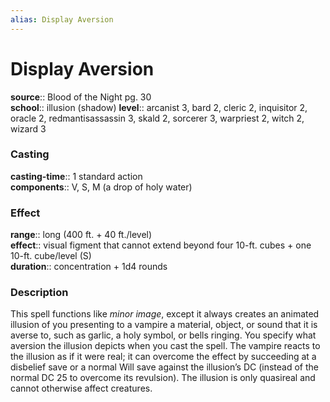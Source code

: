 ```yaml
---
alias: Display Aversion
---
```


# Display Aversion 

**source**:: Blood of the Night pg. 30  
**school**:: illusion (shadow)
**level**:: arcanist 3, bard 2, cleric 2, inquisitor 2, oracle 2, redmantisassassin 3, skald 2, sorcerer 3, warpriest 2, witch 2, wizard 3

### Casting 

**casting-time**:: 1 standard action  
**components**:: V, S, M (a drop of holy water)

### Effect 

**range**:: long (400 ft. + 40 ft./level)  
**effect**:: visual figment that cannot extend beyond four 10-ft. cubes + one 10-ft. cube/level (S)  
**duration**:: concentration + 1d4 rounds

### Description 

This spell functions like *minor image*, except it always creates an animated illusion of you presenting to a vampire a material, object, or sound that it is averse to, such as garlic, a holy symbol, or bells ringing. You specify what aversion the illusion depicts when you cast the spell. The vampire reacts to the illusion as if it were real; it can overcome the effect by succeeding at a disbelief save or a normal Will save against the illusion’s DC (instead of the normal DC 25 to overcome its revulsion). The illusion is only quasireal and cannot otherwise affect creatures.
